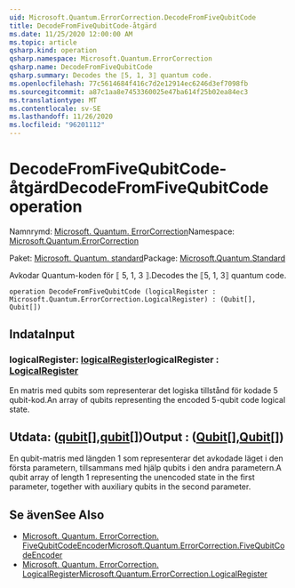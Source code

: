 ```yaml
---
uid: Microsoft.Quantum.ErrorCorrection.DecodeFromFiveQubitCode
title: DecodeFromFiveQubitCode-åtgärd
ms.date: 11/25/2020 12:00:00 AM
ms.topic: article
qsharp.kind: operation
qsharp.namespace: Microsoft.Quantum.ErrorCorrection
qsharp.name: DecodeFromFiveQubitCode
qsharp.summary: Decodes the ⟦5, 1, 3⟧ quantum code.
ms.openlocfilehash: 77c5614684f416c7d2e12914ec6246d3ef7098fb
ms.sourcegitcommit: a87c1aa8e7453360025e47ba614f25b02ea84ec3
ms.translationtype: MT
ms.contentlocale: sv-SE
ms.lasthandoff: 11/26/2020
ms.locfileid: "96201112"
---
```

# <a name="decodefromfivequbitcode-operation"></a><span data-ttu-id="06cd4-102">DecodeFromFiveQubitCode-åtgärd</span><span class="sxs-lookup"><span data-stu-id="06cd4-102">DecodeFromFiveQubitCode operation</span></span>

<span data-ttu-id="06cd4-103">Namnrymd: [Microsoft. Quantum. ErrorCorrection](xref:Microsoft.Quantum.ErrorCorrection)</span><span class="sxs-lookup"><span data-stu-id="06cd4-103">Namespace: [Microsoft.Quantum.ErrorCorrection](xref:Microsoft.Quantum.ErrorCorrection)</span></span>

<span data-ttu-id="06cd4-104">Paket: [Microsoft. Quantum. standard](https://nuget.org/packages/Microsoft.Quantum.Standard)</span><span class="sxs-lookup"><span data-stu-id="06cd4-104">Package: [Microsoft.Quantum.Standard](https://nuget.org/packages/Microsoft.Quantum.Standard)</span></span>


<span data-ttu-id="06cd4-105">Avkodar Quantum-koden för ⟦ 5, 1, 3 ⟧.</span><span class="sxs-lookup"><span data-stu-id="06cd4-105">Decodes the ⟦5, 1, 3⟧ quantum code.</span></span>

```qsharp
operation DecodeFromFiveQubitCode (logicalRegister : Microsoft.Quantum.ErrorCorrection.LogicalRegister) : (Qubit[], Qubit[])
```


## <a name="input"></a><span data-ttu-id="06cd4-106">Indata</span><span class="sxs-lookup"><span data-stu-id="06cd4-106">Input</span></span>

### <a name="logicalregister--logicalregister"></a><span data-ttu-id="06cd4-107">logicalRegister: [logicalRegister](xref:Microsoft.Quantum.ErrorCorrection.LogicalRegister)</span><span class="sxs-lookup"><span data-stu-id="06cd4-107">logicalRegister : [LogicalRegister](xref:Microsoft.Quantum.ErrorCorrection.LogicalRegister)</span></span>

<span data-ttu-id="06cd4-108">En matris med qubits som representerar det logiska tillstånd för kodade 5 qubit-kod.</span><span class="sxs-lookup"><span data-stu-id="06cd4-108">An array of qubits representing the encoded 5-qubit code logical state.</span></span>



## <a name="output--qubitqubit"></a><span data-ttu-id="06cd4-109">Utdata: ([qubit](xref:microsoft.quantum.lang-ref.qubit)[],[qubit](xref:microsoft.quantum.lang-ref.qubit)[])</span><span class="sxs-lookup"><span data-stu-id="06cd4-109">Output : ([Qubit](xref:microsoft.quantum.lang-ref.qubit)[],[Qubit](xref:microsoft.quantum.lang-ref.qubit)[])</span></span>

<span data-ttu-id="06cd4-110">En qubit-matris med längden 1 som representerar det avkodade läget i den första parametern, tillsammans med hjälp qubits i den andra parametern.</span><span class="sxs-lookup"><span data-stu-id="06cd4-110">A qubit array of length 1 representing the unencoded state in the first parameter, together with auxiliary qubits in the second parameter.</span></span>

## <a name="see-also"></a><span data-ttu-id="06cd4-111">Se även</span><span class="sxs-lookup"><span data-stu-id="06cd4-111">See Also</span></span>

- [<span data-ttu-id="06cd4-112">Microsoft. Quantum. ErrorCorrection. FiveQubitCodeEncoder</span><span class="sxs-lookup"><span data-stu-id="06cd4-112">Microsoft.Quantum.ErrorCorrection.FiveQubitCodeEncoder</span></span>](xref:Microsoft.Quantum.ErrorCorrection.FiveQubitCodeEncoder)
- [<span data-ttu-id="06cd4-113">Microsoft. Quantum. ErrorCorrection. LogicalRegister</span><span class="sxs-lookup"><span data-stu-id="06cd4-113">Microsoft.Quantum.ErrorCorrection.LogicalRegister</span></span>](xref:Microsoft.Quantum.ErrorCorrection.LogicalRegister)